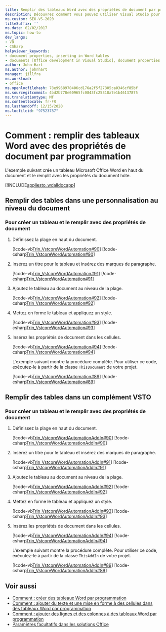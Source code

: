 ```yaml
---
title: Remplir des tableaux Word avec des propriétés de document par programmation
description: Découvrez comment vous pouvez utiliser Visual Studio pour remplir par programmation une table avec des propriétés de document dans un document Microsoft Word.
ms.custom: SEO-VS-2020
titleSuffix: ''
ms.date: 02/02/2017
ms.topic: how-to
dev_langs:
- VB
- CSharp
helpviewer_keywords:
- document properties, inserting in Word tables
- documents [Office development in Visual Studio], document properties
author: John-Hart
ms.author: johnhart
manager: jillfra
ms.workload:
- office
ms.openlocfilehash: 78e9968970406cd176a2f5f27305ca0346cf85bf
ms.sourcegitcommit: 4bd2b770e60965fc0843fc25318a7e1b46137875
ms.translationtype: MT
ms.contentlocale: fr-FR
ms.lasthandoff: 12/15/2020
ms.locfileid: "97523787"
---
```

# <a name="how-to-programmatically-populate-word-tables-with-document-properties"></a>Comment : remplir des tableaux Word avec des propriétés de document par programmation
  L'exemple suivant crée un tableau Microsoft Office Word en haut du document et le remplit avec les propriétés du document hôte.

 [!INCLUDE[appliesto_wdalldocapp](../vsto/includes/appliesto-wdalldocapp-md.md)]

## <a name="populate-tables-in-a-document-level-customization"></a>Remplir des tables dans une personnalisation au niveau du document

### <a name="to-create-a-table-and-populate-it-with-document-properties"></a>Pour créer un tableau et le remplir avec des propriétés de document

1. Définissez la plage en haut du document.

    [!code-vb[Trin_VstcoreWordAutomation#90](../vsto/codesnippet/VisualBasic/Trin_VstcoreWordAutomationVB/ThisDocument.vb#90)]
    [!code-csharp[Trin_VstcoreWordAutomation#90](../vsto/codesnippet/CSharp/Trin_VstcoreWordAutomationCS/ThisDocument.cs#90)]

2. Insérez un titre pour le tableau et insérez des marques de paragraphe.

    [!code-vb[Trin_VstcoreWordAutomation#91](../vsto/codesnippet/VisualBasic/Trin_VstcoreWordAutomationVB/ThisDocument.vb#91)]
    [!code-csharp[Trin_VstcoreWordAutomation#91](../vsto/codesnippet/CSharp/Trin_VstcoreWordAutomationCS/ThisDocument.cs#91)]

3. Ajoutez le tableau au document au niveau de la plage.

    [!code-vb[Trin_VstcoreWordAutomation#92](../vsto/codesnippet/VisualBasic/Trin_VstcoreWordAutomationVB/ThisDocument.vb#92)]
    [!code-csharp[Trin_VstcoreWordAutomation#92](../vsto/codesnippet/CSharp/Trin_VstcoreWordAutomationCS/ThisDocument.cs#92)]

4. Mettez en forme le tableau et appliquez un style.

    [!code-vb[Trin_VstcoreWordAutomation#93](../vsto/codesnippet/VisualBasic/Trin_VstcoreWordAutomationVB/ThisDocument.vb#93)]
    [!code-csharp[Trin_VstcoreWordAutomation#93](../vsto/codesnippet/CSharp/Trin_VstcoreWordAutomationCS/ThisDocument.cs#93)]

5. Insérez les propriétés de document dans les cellules.

    [!code-vb[Trin_VstcoreWordAutomation#94](../vsto/codesnippet/VisualBasic/Trin_VstcoreWordAutomationVB/ThisDocument.vb#94)]
    [!code-csharp[Trin_VstcoreWordAutomation#94](../vsto/codesnippet/CSharp/Trin_VstcoreWordAutomationCS/ThisDocument.cs#94)]

   L'exemple suivant montre la procédure complète. Pour utiliser ce code, exécutez-le à partir de la classe `ThisDocument` de votre projet.

   [!code-vb[Trin_VstcoreWordAutomation#89](../vsto/codesnippet/VisualBasic/Trin_VstcoreWordAutomationVB/ThisDocument.vb#89)]
   [!code-csharp[Trin_VstcoreWordAutomation#89](../vsto/codesnippet/CSharp/Trin_VstcoreWordAutomationCS/ThisDocument.cs#89)]

## <a name="populate-tables-in-a-vsto-add-in"></a>Remplir des tables dans un complément VSTO

### <a name="to-create-a-table-and-populate-it-with-document-properties"></a>Pour créer un tableau et le remplir avec des propriétés de document

1. Définissez la plage en haut du document.

    [!code-vb[Trin_VstcoreWordAutomationAddIn#90](../vsto/codesnippet/VisualBasic/Trin_VstcoreWordAutomationAddIn/ThisAddIn.vb#90)]
    [!code-csharp[Trin_VstcoreWordAutomationAddIn#90](../vsto/codesnippet/CSharp/Trin_VstcoreWordAutomationAddIn/ThisAddIn.cs#90)]

2. Insérez un titre pour le tableau et insérez des marques de paragraphe.

    [!code-vb[Trin_VstcoreWordAutomationAddIn#91](../vsto/codesnippet/VisualBasic/Trin_VstcoreWordAutomationAddIn/ThisAddIn.vb#91)]
    [!code-csharp[Trin_VstcoreWordAutomationAddIn#91](../vsto/codesnippet/CSharp/Trin_VstcoreWordAutomationAddIn/ThisAddIn.cs#91)]

3. Ajoutez le tableau au document au niveau de la plage.

    [!code-vb[Trin_VstcoreWordAutomationAddIn#92](../vsto/codesnippet/VisualBasic/Trin_VstcoreWordAutomationAddIn/ThisAddIn.vb#92)]
    [!code-csharp[Trin_VstcoreWordAutomationAddIn#92](../vsto/codesnippet/CSharp/Trin_VstcoreWordAutomationAddIn/ThisAddIn.cs#92)]

4. Mettez en forme le tableau et appliquez un style.

    [!code-vb[Trin_VstcoreWordAutomationAddIn#93](../vsto/codesnippet/VisualBasic/Trin_VstcoreWordAutomationAddIn/ThisAddIn.vb#93)]
    [!code-csharp[Trin_VstcoreWordAutomationAddIn#93](../vsto/codesnippet/CSharp/Trin_VstcoreWordAutomationAddIn/ThisAddIn.cs#93)]

5. Insérez les propriétés de document dans les cellules.

    [!code-vb[Trin_VstcoreWordAutomationAddIn#94](../vsto/codesnippet/VisualBasic/Trin_VstcoreWordAutomationAddIn/ThisAddIn.vb#94)]
    [!code-csharp[Trin_VstcoreWordAutomationAddIn#94](../vsto/codesnippet/CSharp/Trin_VstcoreWordAutomationAddIn/ThisAddIn.cs#94)]

   L'exemple suivant montre la procédure complète. Pour utiliser ce code, exécutez-le à partir de la classe `ThisAddIn` de votre projet.

   [!code-vb[Trin_VstcoreWordAutomationAddIn#89](../vsto/codesnippet/VisualBasic/Trin_VstcoreWordAutomationAddIn/ThisAddIn.vb#89)]
   [!code-csharp[Trin_VstcoreWordAutomationAddIn#89](../vsto/codesnippet/CSharp/Trin_VstcoreWordAutomationAddIn/ThisAddIn.cs#89)]

## <a name="see-also"></a>Voir aussi
- [Comment : créer des tableaux Word par programmation](../vsto/how-to-programmatically-create-word-tables.md)
- [Comment : ajouter du texte et une mise en forme à des cellules dans des tableaux Word par programmation](../vsto/how-to-programmatically-add-text-and-formatting-to-cells-in-word-tables.md)
- [Comment : ajouter des lignes et des colonnes à des tableaux Word par programmation](../vsto/how-to-programmatically-add-rows-and-columns-to-word-tables.md)
- [Paramètres facultatifs dans les solutions Office](../vsto/optional-parameters-in-office-solutions.md)
